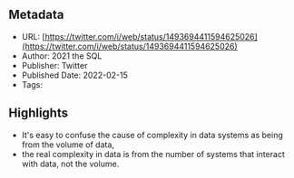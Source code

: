 ## Metadata
* URL: [https://twitter.com/i/web/status/1493694411594625026](https://twitter.com/i/web/status/1493694411594625026)
* Author: 2021 the SQL
* Publisher: Twitter
* Published Date: 2022-02-15
* Tags: 

## Highlights
* It's easy to confuse the cause of complexity in data systems as being from the volume of data,
* the real complexity in data is from the number of systems that interact with data, not the volume.
